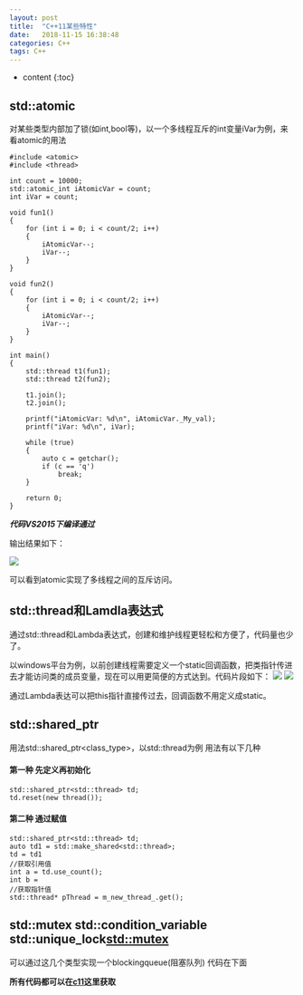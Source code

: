 ```yaml
---
layout: post
title:  "C++11某些特性"
date:   2018-11-15 16:38:48
categories: C++
tags: C++
---
```


* content
{:toc}

## std::atomic

对某些类型内部加了锁(如int,bool等)，以一个多线程互斥的int变量iVar为例，来看atomic的用法
~~~
#include <atomic>
#include <thread>

int count = 10000;
std::atomic_int iAtomicVar = count;
int iVar = count;

void fun1()
{
	for (int i = 0; i < count/2; i++)
	{
		iAtomicVar--;
		iVar--;
	}
}

void fun2()
{
	for (int i = 0; i < count/2; i++)
	{
		iAtomicVar--;
		iVar--;
	}
}

int main()
{
	std::thread t1(fun1);
	std::thread t2(fun2);

	t1.join();
	t2.join();

	printf("iAtomicVar: %d\n", iAtomicVar._My_val);
	printf("iVar: %d\n", iVar);

	while (true)
	{
		auto c = getchar();
		if (c == 'q')
			break;
	}

	return 0;
}
~~~
***代码VS2015下编译通过***

输出结果如下：




![](http://jiephe.oss-cn-beijing.aliyuncs.com/18-11-15/58397569.jpg)




可以看到atomic实现了多线程之间的互斥访问。


## std::thread和Lamdla表达式
通过std::thread和Lambda表达式，创建和维护线程更轻松和方便了，代码量也少了。

以windows平台为例，以前创建线程需要定义一个static回调函数，把类指针传进去才能访问类的成员变量，现在可以用更简便的方式达到。代码片段如下：
![](http://jiephe.oss-cn-beijing.aliyuncs.com/18-11-15/71410174.jpg)
![](http://jiephe.oss-cn-beijing.aliyuncs.com/18-11-15/96921514.jpg)

通过Lambda表达可以把this指针直接传过去，回调函数不用定义成static。

## std::shared_ptr

用法std::shared_ptr<class_type>，以std::thread为例 用法有以下几种

#### 第一种 先定义再初始化
~~~
std::shared_ptr<std::thread> td;
td.reset(new thread());
~~~
#### 第二种 通过赋值
~~~
std::shared_ptr<std::thread> td;
auto td1 = std::make_shared<std::thread>;
td = td1
//获取引用值
int a = td.use_count();
int b =
//获取指针值
std::thread* pThread = m_new_thread_.get();
~~~

## std::mutex  std::condition_variable  std::unique_lock<std::mutex>
可以通过这几个类型实现一个blockingqueue(阻塞队列) 代码在下面

**所有代码都可以在[c11](https://github.com/jiephe/c11)这里获取**
